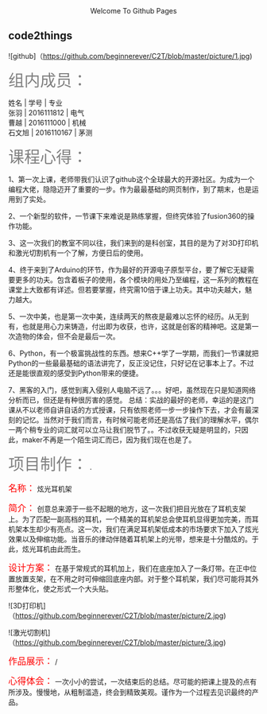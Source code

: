 <center>Welcome To Github Pages</center>

## code2things

![github]（https://github.com/beginnerever/C2T/blob/master/picture/1.jpg)

 <font color="#808080" size="6px">组内成员：</font>

 姓名   | 学号        | 专业  
 张羽   | 2016111812  | 电气  
 曹越   | 2016111000  | 机械  
 石文旭 | 2016110167  | 茅测  

<font color="#808080" size="6px">课程心得：</font>

1、第一次上课，老师带我们认识了github这个全球最大的开源社区。为成为一个编程大佬，隐隐迈开了重要的一步。作为最最基础的网页制作，到了期末，也是运用到了实处。

2、一个新型的软件，一节课下来难说是熟练掌握，但终究体验了fusion360的操作功能。

3、这一次我们的教室不同以往，我们来到的是科创室，其目的是为了对3D打印机和激光切割机有一个了解，方便日后的使用。

4、终于来到了Arduino的环节，作为最好的开源电子原型平台，要了解它无疑需要更多的功夫。包含着板子的使用，各个模块的用处乃至编程，这一系列的教程在课堂上大致都有详述。但若要掌握，终究需10倍于课上功夫。其中功夫越大，魅力越大。

5、一次中美，也是第一次中美，连续两天的熬夜是最难以忘怀的经历。从无到有，也就是用心力来铸造，付出即为收获，也许，这就是创客的精神吧。这是第一次造物的体会，但不会是最后一次。

6、Python，有一个极富挑战性的东西。想来C++学了一学期，而我们一节课就把Python的一些最最基础的语法讲完了，反正没记住，只好记在记事本上了。不过还是能很直观的感受到Python带来的便捷。

7、黑客的入门，感觉到离入侵别人电脑不远了。。。好吧，虽然现在只是知道网络分析而已，但还是有种很厉害的感觉。
总结：实战的最好的老师，幸运的是这门课从不以老师自讲自话的方式授课，只有依照老师一步一步操作下去，才会有最深刻的记忆。当然对于我们而言，有时候可能老师还是高估了我们的理解水平，偶尔一两个稍专业的词汇就可以立马让我们脱节了。。不过收获无疑是明显的，只因此，maker不再是一个陌生词汇而已，因为我们现在也是了。

<font color="#808080" size="6px">项目制作：</font>
.

<font color="#FF0000" size="4px">名称：</font>
炫光耳机架

<font color="#FF0000" size="4px">简介：</font>
创意总来源于一些不起眼的地方，这一次我们把目光放在了耳机支架上。为了匹配一副高档的耳机，一个精美的耳机架总会使耳机显得更加完美，而耳机架本生却少有亮点。这一次，我们在满足耳机架低成本的市场要求下加入了炫光效果以及伸缩功能。当音乐的律动伴随着耳机架上的光带，想来是十分酷炫的。于此，炫光耳机由此而生。

<font color="#FF0000" size="4px">设计方案：</font>
在基于常规式的耳机加上，我们在底座加入了一条灯带。在正中位置放置支架，在不用之时可伸缩回底座内部。对于整个耳机架，我们尽可能将其外形整体化，使之形式一个大头贴。    

![3D打印机]（https://github.com/beginnerever/C2T/blob/master/picture/2.jpg)  

![激光切割机]（https://github.com/beginnerever/C2T/blob/master/picture/3.jpg)

<font color="#FF0000" size="4px">作品展示：</font>
/

<font color="#FF0000" size="4px">心得体会：</font>
一次小小的尝试，一次结束后的总结。尽可能的把课上提及的点有所涉及。慢慢地，从粗制滥造，终会到精致美观。谨作为一个过程去见识最终的产品。
